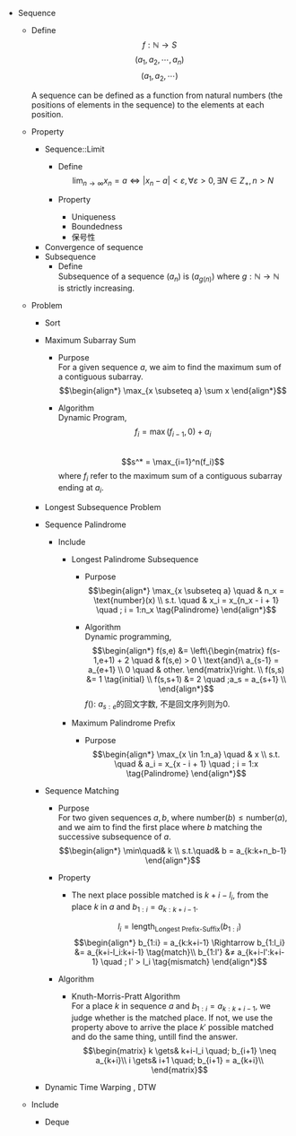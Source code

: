* Sequence 
  - Define
    $$f: \mathbb N \to S  \tag{Sequence}$$ 
    $$(a_1, a_2, \cdots, a_n)  \tag{Finite sequence}$$
    $$(a_1, a_2, \cdots)  \tag{Infinite sequence}$$

    A sequence can be defined as a function from natural numbers (the positions of elements in the sequence) to the elements at each position.

  - Property
    * Sequence::Limit 
      - Define  
        $$\lim_{n \to \infty} x_n=a \Leftrightarrow |x_n-a|<ε, \forall ε>0, \exists N \in Z_+, n > N  \tag{Limit of Sequence}$$

      - Property
        - Uniqueness
        - Boundedness
        - 保号性

    - Convergence of sequence

    * Subsequence
      - Define  
        Subsequence of a sequence $(a_n)$ is $(a_{g(n)})$ where $g : \mathbb N \to \mathbb N$ is strictly increasing.  
  
  - Problem 
    * Sort

    * Maximum Subarray Sum
      - Purpose  
        For a given sequence $a$, we aim to find the maximum sum of a contiguous subarray.
        $$\begin{align*}
          \max_{x \subseteq a} \sum x
        \end{align*}$$ 

      - Algorithm  
        Dynamic Program,
        $$f_i = \max(f_{i-1}, 0) + a_i$$  
        $$s^* = \max_{i=1}^n(f_i)$$ 
        where $f_i$ refer to the maximum sum of a contiguous subarray ending at $a_i$. 

    * Longest Subsequence Problem
    * Sequence Palindrome
      - Include
        * Longest Palindrome Subsequence 
          - Purpose 
            $$\begin{align*}
              \max_{x \subseteq a} \quad & n_x = \text{number}(x)  \\
              s.t. \quad & x_i = x_{n_x - i + 1}  \quad ; i = 1:n_x  \tag{Palindrome}
            \end{align*}$$

          - Algorithm  
            Dynamic programming,
            $$\begin{align*}
              f(s,e) &= \left\{\begin{matrix}
                f(s-1,e+1) + 2 \quad & f(s,e) > 0 \ \text{and}\  a_{s-1} = a_{e+1}  \\
                0 \quad & other.
                \end{matrix}\right.  \\
              f(s,s) &= 1  \tag{initial}  \\
              f(s,s+1) &= 2 \quad ;a_s = a_{s+1}  \\
            \end{align*}$$
            $f()$: $a_{s:e}$的回文字数, 不是回文序列则为0.

        * Maximum Palindrome Prefix
          - Purpose  
            $$\begin{align*}
              \max_{x \in 1:n_a} \quad & x  \\
              s.t. \quad & a_i = x_{x - i + 1}  \quad ; i = 1:x  \tag{Palindrome}
            \end{align*}$$

    * Sequence Matching
      - Purpose  
        For two given sequences $a, b$, where $\text{number}(b) \le \text{number}(a)$, and we aim to find the first place where $b$ matching the successive subsequence of $a$.
        $$\begin{align*}
          \min\quad& k \\
          s.t.\quad& b = a_{k:k+n_b-1}
        \end{align*}$$

      - Property  
        - The next place possible matched is $k+i-l_i$, from the place $k$ in $a$ and $b_{1:i} = a_{k:k+i-1}$.

          $$l_i = \text{length}_\text{Longest Prefix-Suffix}(b_{1:i})$$
          $$\begin{align*}
            b_{1:i} = a_{k:k+i-1} \Rightarrow
            b_{1:l_i} &= a_{k+i-l_i:k+i-1}  \tag{match}\\
            b_{1:l'} &≠ a_{k+i-l':k+i-1}  \quad ; l' > l_i  \tag{mismatch}
          \end{align*}$$

      - Algorithm
        * Knuth-Morris-Pratt Algorithm  
          For a place $k$ in sequence $a$ and $b_{1:i} = a_{k:k+i-1}$, we judge whether is the matched place. If not, we use the property above to arrive the place $k'$ possible matched and do the same thing, untill find the answer.
          $$\begin{matrix}
            k \gets& k+i-l_i \quad; b_{i+1} \neq a_{k+i}\\
            i \gets& i+1 \quad; b_{i+1} = a_{k+i}\\
          \end{matrix}$$

    * Dynamic Time Warping , DTW
  - Include 
    * Deque